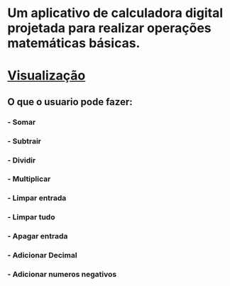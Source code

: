 # Um aplicativo de calculadora digital projetada para realizar operações matemáticas básicas.

# [Visualização](https://nascimentomatheus1.github.io/odin-calculadora/)

## O que o usuario pode fazer:

### - Somar

### - Subtrair

### - Dividir

### - Multiplicar

### - Limpar entrada

### - Limpar tudo

### - Apagar entrada

### - Adicionar Decimal

### - Adicionar numeros negativos

